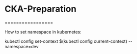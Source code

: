 # CKA-Preparation
=================

How to set namespace in kubernetes:

kubectl config set-context $(kubectl config current-context) --namespace=dev
